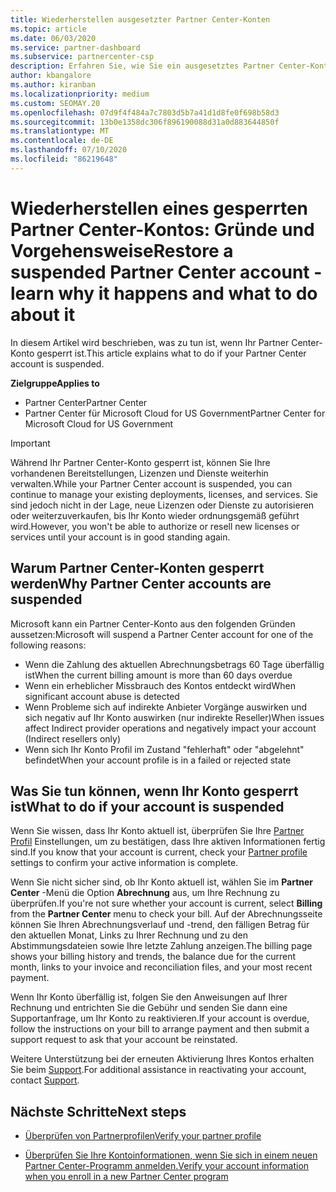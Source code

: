 ```yaml
---
title: Wiederherstellen ausgesetzter Partner Center-Konten
ms.topic: article
ms.date: 06/03/2020
ms.service: partner-dashboard
ms.subservice: partnercenter-csp
description: Erfahren Sie, wie Sie ein ausgesetztes Partner Center-Konto wiederherstellen, warum Partner Center-Konten ausgesetzt werden, und wie Sie Ihr Konto verwenden können, während es ausgesetzt ist.
author: kbangalore
ms.author: kiranban
ms.localizationpriority: medium
ms.custom: SEOMAY.20
ms.openlocfilehash: 07d9f4f484a7c7803d5b7a41d1d8fe0f698b58d3
ms.sourcegitcommit: 13b0e1358dc306f896190088d31a0d883644850f
ms.translationtype: MT
ms.contentlocale: de-DE
ms.lasthandoff: 07/10/2020
ms.locfileid: "86219648"
---
```

# <a name="restore-a-suspended-partner-center-account---learn-why-it-happens-and-what-to-do-about-it"></a><span data-ttu-id="28031-103">Wiederherstellen eines gesperrten Partner Center-Kontos: Gründe und Vorgehensweise</span><span class="sxs-lookup"><span data-stu-id="28031-103">Restore a suspended Partner Center account - learn why it happens and what to do about it</span></span>

<span data-ttu-id="28031-104">In diesem Artikel wird beschrieben, was zu tun ist, wenn Ihr Partner Center-Konto gesperrt ist.</span><span class="sxs-lookup"><span data-stu-id="28031-104">This article explains what to do if your Partner Center account is suspended.</span></span>

<span data-ttu-id="28031-105">**Zielgruppe**</span><span class="sxs-lookup"><span data-stu-id="28031-105">**Applies to**</span></span>

-  <span data-ttu-id="28031-106">Partner Center</span><span class="sxs-lookup"><span data-stu-id="28031-106">Partner Center</span></span>
-  <span data-ttu-id="28031-107">Partner Center für Microsoft Cloud for US Government</span><span class="sxs-lookup"><span data-stu-id="28031-107">Partner Center for Microsoft Cloud for US Government</span></span>


> [!IMPORTANT]  
> <span data-ttu-id="28031-108">Während Ihr Partner Center-Konto gesperrt ist, können Sie Ihre vorhandenen Bereitstellungen, Lizenzen und Dienste weiterhin verwalten.</span><span class="sxs-lookup"><span data-stu-id="28031-108">While your Partner Center account is suspended, you can continue to manage your existing deployments, licenses, and services.</span></span> <span data-ttu-id="28031-109">Sie sind jedoch nicht in der Lage, neue Lizenzen oder Dienste zu autorisieren oder weiterzuverkaufen, bis Ihr Konto wieder ordnungsgemäß geführt wird.</span><span class="sxs-lookup"><span data-stu-id="28031-109">However, you won't be able to authorize or resell new licenses or services until your account is in good standing again.</span></span>

## <a name="why-partner-center-accounts-are-suspended"></a><span data-ttu-id="28031-110">Warum Partner Center-Konten gesperrt werden</span><span class="sxs-lookup"><span data-stu-id="28031-110">Why Partner Center accounts are suspended</span></span>

<span data-ttu-id="28031-111">Microsoft kann ein Partner Center-Konto aus den folgenden Gründen aussetzen:</span><span class="sxs-lookup"><span data-stu-id="28031-111">Microsoft will suspend a Partner Center account for one of the following reasons:</span></span>

- <span data-ttu-id="28031-112">Wenn die Zahlung des aktuellen Abrechnungsbetrags 60 Tage überfällig ist</span><span class="sxs-lookup"><span data-stu-id="28031-112">When the current billing amount is more than 60 days overdue</span></span> 
- <span data-ttu-id="28031-113">Wenn ein erheblicher Missbrauch des Kontos entdeckt wird</span><span class="sxs-lookup"><span data-stu-id="28031-113">When significant account abuse is detected</span></span>
- <span data-ttu-id="28031-114">Wenn Probleme sich auf indirekte Anbieter Vorgänge auswirken und sich negativ auf Ihr Konto auswirken (nur indirekte Reseller)</span><span class="sxs-lookup"><span data-stu-id="28031-114">When issues affect Indirect provider operations and negatively impact your account (Indirect resellers only)</span></span>
- <span data-ttu-id="28031-115">Wenn sich Ihr Konto Profil im Zustand "fehlerhaft" oder "abgelehnt" befindet</span><span class="sxs-lookup"><span data-stu-id="28031-115">When your account profile is in a failed or rejected state</span></span>

## <a name="what-to-do-if-your-account-is-suspended"></a><span data-ttu-id="28031-116">Was Sie tun können, wenn Ihr Konto gesperrt ist</span><span class="sxs-lookup"><span data-stu-id="28031-116">What to do if your account is suspended</span></span>

<span data-ttu-id="28031-117">Wenn Sie wissen, dass Ihr Konto aktuell ist, überprüfen Sie Ihre [Partner Profil](https://partner.microsoft.com/pcv/accountsettings/partnerprofile) Einstellungen, um zu bestätigen, dass Ihre aktiven Informationen fertig sind.</span><span class="sxs-lookup"><span data-stu-id="28031-117">If you know that your account is current, check your [Partner profile](https://partner.microsoft.com/pcv/accountsettings/partnerprofile) settings to confirm your active information is complete.</span></span> 

<span data-ttu-id="28031-118">Wenn Sie nicht sicher sind, ob Ihr Konto aktuell ist, wählen Sie im **Partner Center** -Menü die Option **Abrechnung** aus, um Ihre Rechnung zu überprüfen.</span><span class="sxs-lookup"><span data-stu-id="28031-118">If you're not sure whether your account is current, select **Billing** from the **Partner Center** menu to check your bill.</span></span> <span data-ttu-id="28031-119">Auf der Abrechnungsseite können Sie Ihren Abrechnungsverlauf und -trend, den fälligen Betrag für den aktuellen Monat, Links zu Ihrer Rechnung und zu den Abstimmungsdateien sowie Ihre letzte Zahlung anzeigen.</span><span class="sxs-lookup"><span data-stu-id="28031-119">The billing page shows your billing history and trends, the balance due for the current month, links to your invoice and reconciliation files, and your most recent payment.</span></span>

<span data-ttu-id="28031-120">Wenn Ihr Konto überfällig ist, folgen Sie den Anweisungen auf Ihrer Rechnung und entrichten Sie die Gebühr und senden Sie dann eine Supportanfrage, um Ihr Konto zu reaktivieren.</span><span class="sxs-lookup"><span data-stu-id="28031-120">If your account is overdue, follow the instructions on your bill to arrange payment and then submit a support request to ask that your account be reinstated.</span></span> 

<span data-ttu-id="28031-121">Weitere Unterstützung bei der erneuten Aktivierung Ihres Kontos erhalten Sie beim [Support](https://partner.microsoft.com/dashboard/support/csp/servicerequests/create).</span><span class="sxs-lookup"><span data-stu-id="28031-121">For additional assistance in reactivating your account, contact [Support](https://partner.microsoft.com/dashboard/support/csp/servicerequests/create).</span></span>

## <a name="next-steps"></a><span data-ttu-id="28031-122">Nächste Schritte</span><span class="sxs-lookup"><span data-stu-id="28031-122">Next steps</span></span>

- [<span data-ttu-id="28031-123">Überprüfen von Partnerprofilen</span><span class="sxs-lookup"><span data-stu-id="28031-123">Verify your partner profile</span></span>](update-your-partner-profile.md)

- [<span data-ttu-id="28031-124">Überprüfen Sie Ihre Kontoinformationen, wenn Sie sich in einem neuen Partner Center-Programm anmelden.</span><span class="sxs-lookup"><span data-stu-id="28031-124">Verify your account information when you enroll in a new Partner Center program</span></span>](verification-responses.md)
